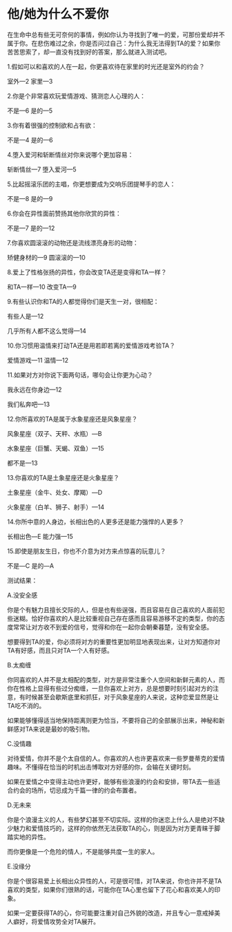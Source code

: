 # 他/她为什么不爱你

在生命中总有些无可奈何的事情，例如你认为寻找到了唯一的爱，可那份爱却并不属于你。在悲伤难过之余，你是否问过自己：为什么我无法得到TA的爱？如果你苦苦思索了，却一直没有找到好的答案，那么就进入测试吧。 

1.假如可以和喜欢的人在一起，你更喜欢待在家里的时光还是室外的约会？ 

室外—2 家里—3 

2.你是个非常喜欢玩爱情游戏、猜测恋人心理的人： 

不是—6 是的—5 

3.你有着很强的控制欲和占有欲： 

不是—4 是的—6 

4.堕入爱河和斩断情丝对你来说哪个更加容易： 

斩断情丝—7 堕入爱河—5 

5.比起摇滚乐团的主唱，你更想要成为交响乐团提琴手的恋人： 

不是—8 是的—9 

6.你会在异性面前赞扬其他你欣赏的异性： 

不是—7 是的—12 

7.你喜欢圆滚滚的动物还是流线漂亮身形的动物： 

矫健身材的—9 圆滚滚的—10 

8.爱上了性格张扬的异性，你会改变TA还是变得和TA一样？ 

和TA一样—10 改变TA—9 

9.有些认识你和TA的人都觉得你们是天生一对，很相配： 

有些人是—12 

几乎所有人都不这么觉得—14 

10.你习惯用温情来打动TA还是用若即若离的爱情游戏考验TA？ 

爱情游戏—11 温情—12 

11.如果对方对你说下面两句话，哪句会让你更为心动？ 

我永远在你身边—12 

我们私奔吧—13 

12.你所喜欢的TA是属于水象星座还是风象星座？ 

风象星座（双子、天秤、水瓶）—B 

水象星座（巨蟹、天蝎、双鱼）—15 

都不是—13 

13.你喜欢的TA是土象星座还是火象星座？ 

土象星座（金牛、处女、摩羯）—D 

火象星座（白羊、狮子、射手）—14 

14.你所中意的人身边，长相出色的人更多还是能力强悍的人更多？ 

长相出色—E 能力强—15 

15.即使是朋友生日，你也不介意为对方来点惊喜的玩意儿？ 

不是—C 是的—A 

测试结果： 

A.没安全感 

你是个有魅力且擅长交际的人，但是也有些逞强，而且容易在自己喜欢的人面前犯些迷糊。恰好你喜欢的人是比较重视自己存在感而且容易游移不定的类型，你的态度常常让对方收不到爱的信号，觉得和你在一起你会朝秦暮楚，没有安全感。 

想要得到TA的爱，你必须将对方的重要性更加明显地表现出来，让对方知道你对TA有好感，而且只对TA一个人有好感。 

B.太痴缠 

你同喜欢的人并不是太相配的类型，对方是非常注重个人空间和新鲜元素的人，而你在性格上显得有些过分痴缠，一旦你喜欢上对方，总是想要时刻引起对方的注意，有时候甚至会歇斯底里和抓狂，对于风象星座的人来说，这种恋爱显然是让TA吃不消的。 

如果能够懂得适当地保持距离则更为恰当，不要将自己的全部展示出来，神秘和新鲜感对TA来说是最妙的吸引物。 

C.没情趣 

对待爱情，你并不是个太自信的人。你喜欢的人也许更喜欢来一些罗曼蒂克的爱情趣味。不懂得在恰当的时机出击博取对方好感的你，会输在关键时刻。 

如果在爱情之中变得主动也许更好，能够有些浪漫的约会和安排，带TA去一些适合约会的场所，切忌成为千篇一律的约会布置者。 

D.无未来 

你是个浪漫主义的人，有些梦幻甚至不切实际。这样的你迷恋上什么人是绝对不缺少魅力和爱情技巧的，这样的你依然无法获取TA的心，则是因为对方更青睐于脚踏实地的异性。 

而你更像是一个危险的情人，不是能够共度一生的家人。 

E.没缘分 

你是个很容易爱上长相出众异性的人，可是很可惜，对TA来说，你也许并不是TA喜欢的类型，如果你们很熟的话，可能你在TA心里也留下了花心和喜欢美人的印象。 

如果一定要获得TA的心，你可能要注重对自己外貌的改造，并且专心一意戒掉美人癖好，将爱情攻势全对TA展开。